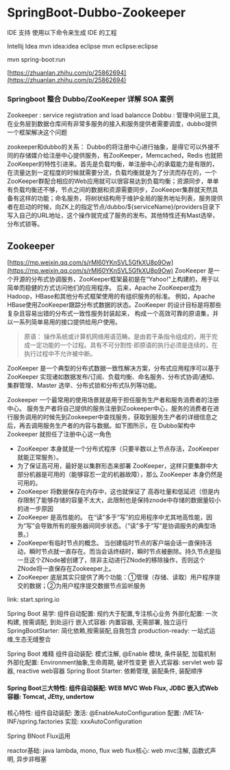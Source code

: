 # SpringBoot-Dubbo-Zookeeper

IDE 支持 使用以下命令来生成 IDE 的工程

Intellij Idea mvn idea:idea eclipse mvn eclipse:eclipse

mvn spring-boot:run

[https://zhuanlan.zhihu.com/p/25862694](https://zhuanlan.zhihu.com/p/25862694)

### Springboot 整合 Dubbo/ZooKeeper 详解 SOA 案例

Zookeeper : service registration and load balancce Dobbu : 管理中间层工具,在业务层到数据仓库间有非常多服务的接入和服务提供者需要调度，dubbo提供一个框架解决这个问题

zookeeper和dubbo的关系： Dubbo的将注册中心进行抽象，是得它可以外接不同的存储媒介给注册中心提供服务，有ZooKeeper，Memcached，Redis 也就把ZooKeeper的特性引进来。首先是负载均衡，单注册中心的承载能力是有限的，在流量达到一定程度的时候就需要分流，负载均衡就是为了分流而存在的，一个ZooKeeper群配合相应的Web应用就可以很容易达到负载均衡；资源同步，单单有负载均衡还不够，节点之间的数据和资源需要同步，ZooKeeper集群就天然具备有这样的功能；命名服务，将树状结构用于维护全局的服务地址列表，服务提供者在启动的时候，向ZK上的指定节点/dubbo/${serviceName}/providers目录下写入自己的URL地址，这个操作就完成了服务的发布。其他特性还有Mast选举，分布式锁等。

## Zookeeper

[https://mp.weixin.qq.com/s/rMl60YKnSVL5GfkXU8p9Ow](https://mp.weixin.qq.com/s/rMl60YKnSVL5GfkXU8p9Ow) ZooKeeper 是一个开源的分布式协调服务，ZooKeeper框架最初是在“Yahoo!"上构建的，用于以简单而稳健的方式访问他们的应用程序。 后来，Apache ZooKeeper成为Hadoop，HBase和其他分布式框架使用的有组织服务的标准。 例如，Apache HBase使用ZooKeeper跟踪分布式数据的状态。ZooKeeper 的设计目标是将那些复杂且容易出错的分布式一致性服务封装起来， 构成一个高效可靠的原语集，并以一系列简单易用的接口提供给用户使用。

> 原语： 操作系统或计算机网络用语范畴。是由若干条指令组成的，用于完成一定功能的一个过程。具有不可分割性·即原语的执行必须是连续的，在执行过程中不允许被中断。

ZooKeeper 是一个典型的分布式数据一致性解决方案，分布式应用程序可以基于 ZooKeeper 实现诸如数据发布/订阅、负载均衡、命名服务、分布式协调/通知、集群管理、Master 选举、分布式锁和分布式队列等功能。

Zookeeper 一个最常用的使用场景就是用于担任服务生产者和服务消费者的注册中心。 服务生产者将自己提供的服务注册到Zookeeper中心，服务的消费者在进行服务调用的时候先到Zookeeper中查找服务，获取到服务生产者的详细信息之后，再去调用服务生产者的内容与数据。如下图所示，在 Dubbo架构中 Zookeeper 就担任了注册中心这一角色

* ZooKeeper 本身就是一个分布式程序（只要半数以上节点存活，ZooKeeper 就能正常服务）。
* 为了保证高可用，最好是以集群形态来部署 ZooKeeper，这样只要集群中大部分机器是可用的（能够容忍一定的机器故障），那么 ZooKeeper 本身仍然是可用的。
* ZooKeeper 将数据保存在内存中，这也就保证了 高吞吐量和低延迟（但是内存限制了能够存储的容量不太大，此限制也是保持znode中存储的数据量较小的进一步原因
* ZooKeeper 是高性能的。 在“读”多于“写”的应用程序中尤其地高性能，因为“写”会导致所有的服务器间同步状态。（“读”多于“写”是协调服务的典型场景。）
* ZooKeeper有临时节点的概念。 当创建临时节点的客户端会话一直保持活动，瞬时节点就一直存在。而当会话终结时，瞬时节点被删除。持久节点是指一旦这个ZNode被创建了，除非主动进行ZNode的移除操作，否则这个ZNode将一直保存在Zookeeper上。
* ZooKeeper 底层其实只提供了两个功能：①管理（存储、读取）用户程序提交的数据；②为用户程序提交数据节点监听服务

link: start.spring.io

Spring Boot 易学: 组件自动配置: 规约大于配置,专注核心业务 外部化配置: 一次构建, 按需调配, 到处运行 嵌入式容器: 内置容器, 无需部署, 独立运行 SpringBootStarter: 简化依赖,按需装配,自我包含 production-ready: 一站式运维,生态无缝整合

Spring Boot 难精 组件自动装配: 模式注解, @Enable 模块, 条件装配, 加载机制 外部化配置: Environment抽象,生命周期, 破坏性变更 嵌入式容器: servlet web 容器, reactive web容器 Spring Boot Starter: 依赖管理, 装配条件, 装配顺序

#### Spring Boot三大特性: 组件自动装配: WEB MVC Web Flux, JDBC 嵌入式Web容器: Tomcat, JEtty, undertow

核心特性: 组件自动装配: 激活: @EnableAutoConfiguration 配置: /META-INF/spring.factories 实现: xxxAutoConfiguration

Spring BNoot Flux运用

reactor基础: java lambda, mono, flux web flux核心: web mvc注解, 函数式声明, 异步非租塞


